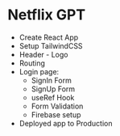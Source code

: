 # Netflix GPT

- Create React App
- Setup TailwindCSS
- Header - Logo
- Routing
- Login page: 
    - SignIn Form
    - SignUp Form
    - useRef Hook
    - Form Validation
    - Firebase setup
- Deployed app to Production